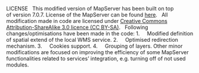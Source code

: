 LICENSE
 
This modified version of MapServer has been built on top of version 7.0.7. License of the MapServer can be found [here](https://mapserver.org/copyright.html).  
All modification made in code are licensed under [Creative Commons Attribution-ShareAlike 3.0 licence (CC BY-SA)](https://creativecommons.org/licenses/by-sa/3.0/).
 
Following changes/optimisations have been made in the code:
1.     Modified definition of spatial extend of the local WMS service.
2.     Optimised redirection mechanism. 
3.     Cookies support. 
4.     Grouping of layers. 
Other minor modifications are focused on improving the efficiency of some MapServer functionalities related to services’ integration, e.g. turning off of not used modules.
